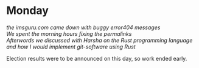 # Monday

*the imsguru.com came down with buggy error404 messages*\
*We spent the morning hours fixing the permalinks*\
*Afterwords we discussed with Harsha on the Rust programming language and how I would implement git-software using Rust*

Election results were to be announced on this day, so work ended early.